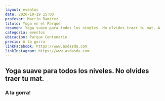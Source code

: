 ```yaml
---
layout: eventos
date: 2020-10-19 15:00
profesor: Martín Ramirez
titulo: Yoga en el Parque
resumen: Yoga suave para todos los niveles. No olvides traer tu mat. A la gorra!
categoria: eventos
ubicacion: Parque Centenario
precio: A la gorra
linkFacebook: https://www.asdasda.com
linkInstagram: https://www.asdasda.com
---
```

## Yoga suave para todos los niveles. No olvides traer tu mat. 
### A la gorra!